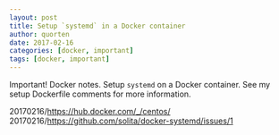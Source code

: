 ```yaml
---
layout: post
title: Setup `systemd` in a Docker container
author: quorten
date: 2017-02-16
categories: [docker, important]
tags: [docker, important]
---
```


Important!  Docker notes.  Setup `systemd` on a Docker container.  See
my setup Dockerfile comments for more information.

20170216/https://hub.docker.com/_/centos/  
20170216/https://github.com/solita/docker-systemd/issues/1
